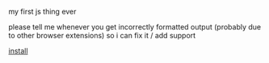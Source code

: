 my first js thing ever

please tell me whenever you get incorrectly formatted output (probably due to other browser extensions) so i can fix it / add support

[install](https://github.com/Actiol/osu-bbcode-copier/raw/refs/heads/main/bbcode.user.js)
